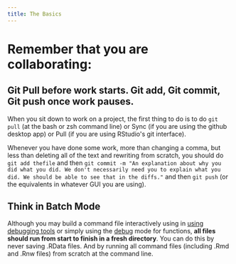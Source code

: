 ```yaml
---
title: The Basics
---
```


# Remember that you are collaborating:

## Git Pull before work starts. Git add, Git commit, Git push once work pauses.

When you sit down to work on a project, the first thing to do is to do `git pull` (at the bash or zsh command line) or Sync (if you are using the github desktop app) or Pull (if you are using RStudio's git interface).

Whenever you have done some work, more than changing a comma, but less than deleting all of the text and rewriting from scratch, you should do `git add thefile` and then `git commit -m "An explanation about why you did what you did. We don't necessarily need you to explain what you did. We should be able to see that in the diffs."` and then `git push` (or the equivalents in whatever GUI you are using).

## Think in Batch Mode

Although you may build a command file interactively using in [using debugging tools](https://support.rstudio.com/hc/en-us/articles/205612627-Debugging-with-RStudio) or simply using the [debug](https://stat.ethz.ch/R-manual/R-devel/library/base/html/debug.html) mode for functions, **all files should run from start to finish in a fresh directory**. You can do this by never saving .RData files. And by running all command files (including .Rmd and .Rnw files) from scratch at the command line.

